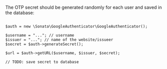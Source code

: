 The OTP secret should be generated randomly for each user and saved in the database:

<pre class="language-php line-numbers"><code>
$auth = new \Sonata\GoogleAuthenticator\GoogleAuthenticator();

$username = "..."; // username
$issuer = "..."; // name of the website/issueer
$secret = $auth->generateSecret();

$url = $auth->getURL($username, $issuer, $secret);

// TODO: save secret to database
</code></pre>
